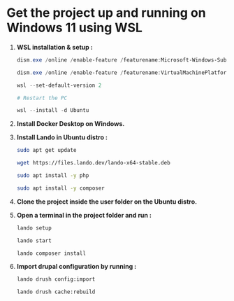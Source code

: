 # Get the project up and running on Windows 11 using WSL

1. **WSL installation & setup :**
    ```powershell
    dism.exe /online /enable-feature /featurename:Microsoft-Windows-Subsystem-Linux /all /norestart

    dism.exe /online /enable-feature /featurename:VirtualMachinePlatform /all /norestart

    wsl --set-default-version 2

    # Restart the PC

    wsl --install -d Ubuntu
    ```

2. **Install Docker Desktop on Windows.**


3. **Install Lando in Ubuntu distro :**
    ```bash
    sudo apt get update

    wget https://files.lando.dev/lando-x64-stable.deb

    sudo apt install -y php

    sudo apt install -y composer
    ```

4. **Clone the project inside the user folder on the Ubuntu distro.**
5. **Open a terminal in the project folder and run :**
    ```bash
    lando setup

    lando start

    lando composer install
    ```
6. **Import drupal configuration by running :**
    ```bash
    lando drush config:import
    
    lando drush cache:rebuild
    ```
